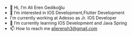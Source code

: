 - 👋 Hi, I’m Ali Eren Gedikoğlu
- 👀 I’m interested in IOS Development,Flutter Development
- I'm currently working at Adesso as Jr. IOS Developer
- 🌱 I’m currently learning IOS Development and Java Spring
- 📫 How to reach me alierensh3@gmail.com

<!---
alieren97/alieren97 is a ✨ special ✨ repository because its `README.md` (this file) appears on your GitHub profile.
You can click the Preview link to take a look at your changes.
--->
